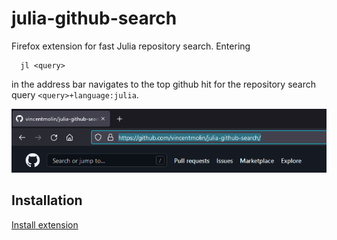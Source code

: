 # julia-github-search
Firefox extension for fast Julia repository search. Entering
```
  jl <query>
```
in the address bar navigates to the top github hit for the repository search query `<query>+language:julia`.

![demonstration](img/anim.gif)

## Installation

[Install extension](julia_omnibox_github_search-1.0-fx.xpi)
